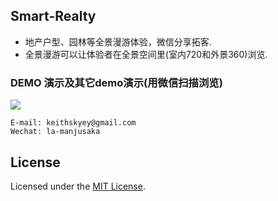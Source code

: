 ## Smart-Realty

* 地产户型、园林等全景漫游体验，微信分享拓客.
* 全景漫游可以让体验者在全景空间里(室内720和外景360)浏览.

### DEMO 演示及其它demo演示(用微信扫描浏览)
<p>
<img src="http://webcase.51hitech.com/source/assets/images/smart-realty.png" style="display:block;max-width:50%">
</p>

```Text
E-mail: keithskyey@gmail.com
Wechat: la-manjusaka
```

## License

Licensed under the [MIT License](http://opensource.org/licenses/MIT).

